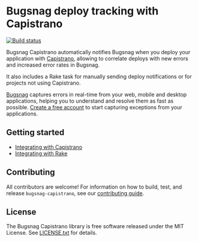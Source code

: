 # Bugsnag deploy tracking with Capistrano
[![Build status](https://travis-ci.org/bugsnag/bugsnag-capistrano.svg?branch=master)](https://travis-ci.org/bugsnag/bugsnag-capistrano)

Bugsnag Capistrano automatically notifies Bugsnag when you deploy your
application with [Capistrano](https://github.com/capistrano/capistrano),
allowing to correlate deploys with new errors and increased error rates in
Bugsnag.

It also includes a Rake task for manually sending deploy notifications or
for projects not using Capistrano.

[Bugsnag](http://bugsnag.com) captures errors in real-time from your web,
mobile and desktop applications, helping you to understand and resolve them
as fast as possible. [Create a free account](http://bugsnag.com) to start
capturing exceptions from your applications.

## Getting started

* [Integrating with Capistrano](https://docs.bugsnag.com/api/deploy-tracking/capistrano/)
* [Integrating with Rake](https://docs.bugsnag.com/api/deploy-tracking/rake/)

## Contributing

All contributors are welcome! For information on how to build, test,
and release `bugsnag-capistrano`, see our
[contributing guide](https://github.com/bugsnag/bugsnag-capistrano/blob/master/CONTRIBUTING.md).


## License

The Bugsnag Capistrano library is free software released under the MIT License.
See [LICENSE.txt](https://github.com/bugsnag/bugsnag-capistrano/blob/master/LICENSE.txt)
for details.
